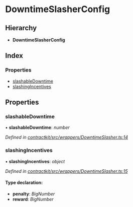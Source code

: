 # DowntimeSlasherConfig

## Hierarchy

* **DowntimeSlasherConfig**

## Index

### Properties

* [slashableDowntime]()
* [slashingIncentives]()

## Properties

### slashableDowntime

• **slashableDowntime**: _number_

_Defined in_ [_contractkit/src/wrappers/DowntimeSlasher.ts:14_](https://github.com/celo-org/celo-monorepo/blob/master/packages/sdk/contractkit/src/wrappers/DowntimeSlasher.ts#L14)

### slashingIncentives

• **slashingIncentives**: _object_

_Defined in_ [_contractkit/src/wrappers/DowntimeSlasher.ts:15_](https://github.com/celo-org/celo-monorepo/blob/master/packages/sdk/contractkit/src/wrappers/DowntimeSlasher.ts#L15)

#### Type declaration:

* **penalty**: _BigNumber_
* **reward**: _BigNumber_

